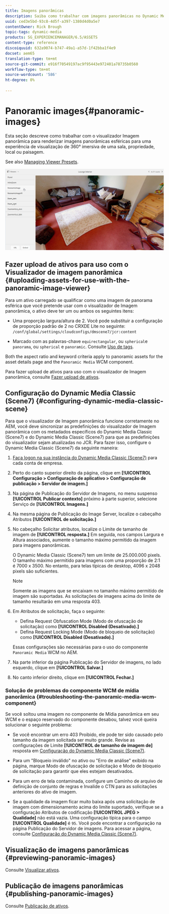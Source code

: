 ```yaml
---
title: Imagens panorâmicas
description: Saiba como trabalhar com imagens panorâmicas no Dynamic Media.
uuid: ced3e5bd-93c8-4d5f-a397-1380d4d0a5e7
contentOwner: Rick Brough
topic-tags: dynamic-media
products: SG_EXPERIENCEMANAGER/6.5/ASSETS
content-type: reference
discoiquuid: 632a9074-b747-49a1-a57d-1f42bba1f4e9
docset: aem65
translation-type: tm+mt
source-git-commit: e916f70549197ac9f95443e972401a78735b0560
workflow-type: tm+mt
source-wordcount: '586'
ht-degree: 0%

---
```



# Panoramic images{#panoramic-images}

Esta seção descreve como trabalhar com o visualizador Imagem panorâmica para renderizar imagens panorâmicas esféricas para uma experiência de visualização de 360° imersiva de uma sala, propriedade, local ou paisagem.

See also [Managing Viewer Presets](/help/assets/managing-viewer-presets.md).

![panoramic-image2](assets/panoramic-image2.png)

## Fazer upload de ativos para uso com o Visualizador de imagem panorâmica {#uploading-assets-for-use-with-the-panoramic-image-viewer}

Para um ativo carregado se qualificar como uma imagem de panorama esférica que você pretende usar com o visualizador de Imagem panorâmica, o ativo deve ter um ou ambos os seguintes itens:

* Uma proporção largura/altura de 2.
Você pode substituir a configuração de proporção padrão de 2 no CRXDE Lite no seguinte:
   `/conf/global/settings/cloudconfigs/dmscene7/jcr:content`

* Marcado com as palavras-chave `equirectangular`, ou `spherical`e `panorama`, ou `spherical` e `panoramic`. Consulte [Uso de tags](/help/sites-authoring/tags.md).

Both the aspect ratio and keyword criteria apply to panoramic assets for the asset details page and the `Panoramic Media` WCM component.

Para fazer upload de ativos para uso com o visualizador de Imagem panorâmica, consulte [Fazer upload de ativos](/help/assets/managing-assets-touch-ui.md#uploading-assets).

## Configuração do Dynamic Media Classic (Scene7) {#configuring-dynamic-media-classic-scene}

Para que o visualizador de Imagem panorâmica funcione corretamente no AEM, você deve sincronizar as predefinições do visualizador de Imagem panorâmica com os metadados específicos do Dynamic Media Classic (Scene7) e do Dynamic Media Classic (Scene7) para que as predefinições do visualizador sejam atualizadas no JCR. Para fazer isso, configure o Dynamic Media Classic (Scene7) da seguinte maneira:

1. [Faça logon na sua instância do Dynamic Media Classic (Scene7)](https://www.adobe.com/marketing-cloud/experience-manager/scene7-login.html) para cada conta de empresa.

1. Perto do canto superior direito da página, clique em **[!UICONTROL Configuração > Configuração de aplicativo > Configuração de publicação > Servidor de imagem.]**
1. Na página de Publicação do Servidor de Imagens, no menu suspenso **[!UICONTROL Publicar contexto]** próximo à parte superior, selecione Serviço de **[!UICONTROL Imagens.]**

1. Na mesma página de Publicação do Image Server, localize o cabeçalho Atributos **[!UICONTROL de solicitação.]**
1. No cabeçalho Solicitar atributos, localize o Limite de tamanho de imagem de **[!UICONTROL resposta.]** Em seguida, nos campos Largura e Altura associados, aumente o tamanho máximo permitido da imagem para imagens panorâmicas.

   O Dynamic Media Classic (Scene7) tem um limite de 25.000.000 pixels. O tamanho máximo permitido para imagens com uma proporção de 2:1 é 7000 x 3500. No entanto, para telas típicas de desktop, 4096 x 2048 pixels são suficientes.

   >[!NOTE]
   >
   >Somente as imagens que se encaixam no tamanho máximo permitido de imagem são suportadas. As solicitações de imagens acima do limite de tamanho resultarão em uma resposta 403.

1. Em Atributos de solicitação, faça o seguinte:

   * Defina Request Obfuscation Mode (Modo de ofuscação de solicitação) como **[!UICONTROL Disabled (Desativado).]**
   * Defina Request Locking Mode (Modo de bloqueio de solicitação) como **[!UICONTROL Disabled (Desativado).]**

   Essas configurações são necessárias para o uso do componente `Panoramic Media` WCM no AEM.

1. Na parte inferior da página Publicação do Servidor de imagens, no lado esquerdo, clique em **[!UICONTROL Salvar.]**

1. No canto inferior direito, clique em **[!UICONTROL Fechar.]**

### Solução de problemas do componente WCM de mídia panorâmica {#troubleshooting-the-panoramic-media-wcm-component}

Se você soltou uma imagem no componente de Mídia panorâmica em seu WCM e o espaço reservado do componente desabou, talvez você queira solucionar o seguinte problema:

* Se você encontrar um erro 403 Proibido, ele pode ter sido causado pelo tamanho da imagem solicitada ser muito grande. Revise as configurações de Limite **[!UICONTROL de tamanho de imagem de]** resposta em [Configuração do Dynamic Media Classic (Scene7)](/help/assets/panoramic-images.md#configuring%20dynamic%20media%20classic%20(scene7)).

* Para um &quot;Bloqueio inválido&quot; no ativo ou &quot;Erro de análise&quot; exibido na página, marque Modo de ofuscação de solicitação e Modo de bloqueio de solicitação para garantir que eles estejam desativados.
* Para um erro de tela contaminada, configure um Caminho de arquivo de definição de conjunto de regras e Invalide o CTN para as solicitações anteriores do ativo de imagem.
* Se a qualidade da imagem ficar muito baixa após uma solicitação de imagem com dimensionamento acima do limite suportado, verifique se a configuração Atributos de codificação **[!UICONTROL JPEG > Qualidade]** não está vazia. Uma configuração típica para o campo **[!UICONTROL Qualidade]** é `95`. Você pode encontrar a configuração na página Publicação do Servidor de imagens. Para acessar a página, consulte [Configuração do Dynamic Media Classic (Scene7)](/help/assets/panoramic-images.md#configuring%20dynamic%20media%20classic%20(scene7)).

## Visualização de imagens panorâmicas {#previewing-panoramic-images}

Consulte [Visualizar ativos](/help/assets/previewing-assets.md).

## Publicação de imagens panorâmicas {#publishing-panoramic-images}

Consulte [Publicação de ativos](/help/assets/publishing-dynamicmedia-assets.md).
